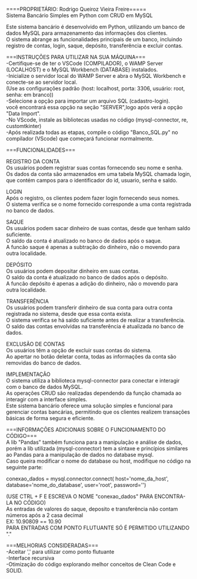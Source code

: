 ====PROPRIETÁRIO: Rodrigo Queiroz Vieira Freire=====<br/>
Sistema Bancário Simples em Python com CRUD em MySQL<br/>

Este sistema bancário é desenvolvido em Python, utilizando um banco de dados MySQL para armazenamento das informações dos clientes.<br/>
O sistema abrange as funcionalidades principais de um banco, incluindo registro de contas, login, saque, depósito, transferência e excluir contas.<br/>

===INSTRUÇÕES PARA UTILIZAR NA SUA MÁQUINA===<br/>
-Certifique-se de ter o VSCode (COMPILADOR), o WAMP Server (LOCALHOST) e o MySQL Workbench (DATABASE) instalados.<br/>
-Inicialize o servidor local do WAMP Server e abra o MySQL Workbench e conecte-se ao servidor local.<br/>
(Use as configurações padrão (host: localhost, porta: 3306, usuário: root, senha: em branco))<br/>
-Selecione a opção para importar um arquivo SQL (cadastro-login).<br/> 
você encontrará essa opção na seção "SERVER",logo após verá a opção "Data Import".<br/>
-No VScode, instale as bibliotecas usadas no código (mysql-connector, re, customtkinter)<br/>
-Após realizada todas as etapas, compile o código "Banco_SQL.py" no compilador (VScode) que começará funcionar normalmente.<br/>

===FUNCIONALIDADES===<br/>

REGISTRO DA CONTA<br/>
Os usuários podem registrar suas contas fornecendo seu nome e senha.<br/>
Os dados da conta são armazenados em uma tabela MySQL chamada login, que contém campos para o identificador do id, usuario, senha e saldo.<br/>

LOGIN<br/>
Após o registro, os clientes podem fazer login fornecendo seus nomes.<br/>
O sistema verifica se o nome fornecido corresponde a uma conta registrada no banco de dados.<br/>

SAQUE<br/>
Os usuários podem sacar dinheiro de suas contas, desde que tenham saldo suficiente.<br/>
O saldo da conta é atualizado no banco de dados após o saque.<br/>
A funcão saque é apenas a subtração do dinheiro, não o movendo para outra localidade.<br/>

DEPÓSITO<br/>
Os usuários podem depositar dinheiro em suas contas.<br/>
O saldo da conta é atualizado no banco de dados após o depósito.<br/>
A funcão depósito é apenas a adição do dinheiro, não o movendo para outra localidade.<br/>

TRANSFERÊNCIA<br/>
Os usuários podem transferir dinheiro de sua conta para outra conta registrada no sistema, desde que essa conta exista.<br/>
O sistema verifica se há saldo suficiente antes de realizar a transferência.<br/>
O saldo das contas envolvidas na transferência é atualizada no banco de dados.<br/>

EXCLUSÃO DE CONTAS<br/>
Os usuários têm a opção de excluir suas contas do sistema.<br/>
Ao apertar no botão deletar conta, todas as informações da conta são removidas do banco de dados.<br/>

IMPLEMENTAÇÃO<br/>
O sistema utiliza a biblioteca mysql-connector para conectar e interagir com o banco de dados MySQL.<br/>
As operações CRUD são realizadas dependendo da função chamada ao interagir com a interface simples.<br/>
Este sistema bancário oferece uma solução simples e funcional para gerenciar contas bancárias, permitindo que os clientes realizem transações básicas de forma segura e eficiente.<br/>

===INFORMAÇÕES ADICIONAIS SOBRE O FUNCIONAMENTO DO CÓDIGO===<br/>
A lib "Pandas" também funciona para a manipulação e análise de dados, porém a lib utilizada (mysql-connector) tem a sintaxe e princípios similares ao Pandas para a manipulação de dados no database mysql.<br/>
Caso queira modificar o nome do database ou host, modifique no código na seguinte parte:<br/>

conexao_dados = mysql.connector.connect(
    host='nome_da_host', database='nome_do_database', user='root', password='')
    
(USE CTRL + F E ESCREVA O NOME "conexao_dados" PARA ENCONTRA-LA NO CÓDIGO)<br/>
As entradas de valores do saque, deposito e transferência não contam números após a 2 casa decimal<br/>
EX: 10.90809 == 10.90<br/>
PARA ENTRADAS COM PONTO FLUTUANTE SÓ É PERMITIDO UTILIZANDO "."<br/>


===MELHORIAS CONSIDERADAS===<br/>
-Aceitar ',' para utilizar como ponto flutuante<br/>
-Interface recursiva<br/>
-Otimização do código explorando melhor conceitos de Clean Code e SOLID.<br/>
